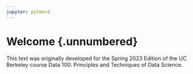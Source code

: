 ```yaml
---
jupyter: python3
---
```


# Welcome {.unnumbered}

This text was originally developed for the Spring 2023 Edition of the UC Berkeley course Data 100: Principles and Techniques of Data Science.

